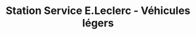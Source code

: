 ---
title: "Station Service E.Leclerc - Véhicules légers"
url: /orschwiller/station-service-e-leclerc-vehicules-legers/
shop: commodité
---
